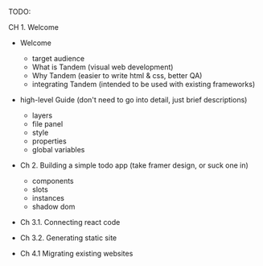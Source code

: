 TODO:

CH 1. Welcome

- Welcome

  - target audience
  - What is Tandem (visual web development)
  - Why Tandem (easier to write html & css, better QA)
  - integrating Tandem (intended to be used with existing frameworks)

- high-level Guide (don't need to go into detail, just brief descriptions)

  - layers
  - file panel
  - style
  - properties
  - global variables

- Ch 2. Building a simple todo app (take framer design, or suck one in)

  - components
  - slots
  - instances
  - shadow dom

- Ch 3.1. Connecting react code

- Ch 3.2. Generating static site

- Ch 4.1 Migrating existing websites
